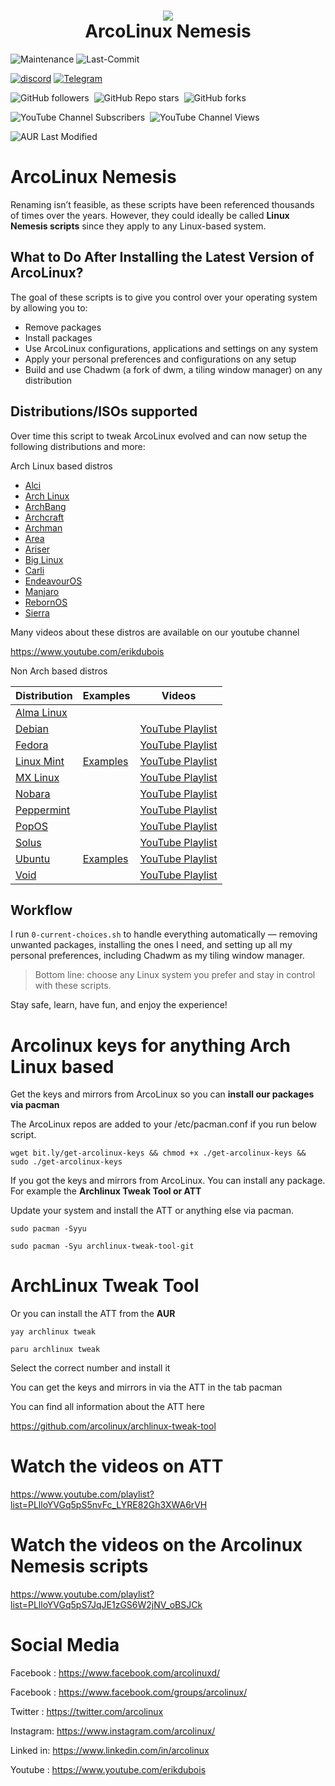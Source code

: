 <h1 align="center">
 <img src="https://github.com/erikdubois/arcolinux-nemesis/blob/master/Personal/settings/arcolinuxw.png">
  <br />
   ArcoLinux Nemesis
</h1>

![Maintenance](https://img.shields.io/maintenance/yes/2024?style=for-the-badge)
![Last-Commit](https://img.shields.io/github/last-commit/erikdubois/arcolinux-nemesis?style=for-the-badge)

<a href="https://discord.gg/stBhS4taje" target="_blank" rel="noopener noreferrer"><img src="https://img.shields.io/discord/1068192254365282405?logo=discord&label=discord" alt="discord"/></a>
<a href="https://t.me/arcolinux_d_b" target="_blank" rel="noopener noreferrer"><img alt="Telegram" src="https://img.shields.io/badge/telegram-chat-blue?logo=telegram"></a>

<img alt="GitHub followers" src="https://img.shields.io/github/followers/erikdubois?style=flat">&nbsp;&nbsp;<img alt="GitHub Repo stars" src="https://img.shields.io/github/stars/erikdubois/arcolinux-nemesis">&nbsp;&nbsp;<img alt="GitHub forks" src="https://img.shields.io/github/forks/erikdubois/arcolinux-nemesis">

<img alt="YouTube Channel Subscribers" src="https://img.shields.io/youtube/channel/subscribers/UCJdmdUp5BrsWsYVQUylCMLg">&nbsp;&nbsp;<img alt="YouTube Channel Views" src="https://img.shields.io/youtube/channel/views/UCJdmdUp5BrsWsYVQUylCMLg">

<img alt="AUR Last Modified" src="https://img.shields.io/aur/last-modified/archlinux-tweak-tool-git?label=AUR%20-%20ArchLinux-Tweak-Tool%20or%20ATT">


# ArcoLinux Nemesis

Renaming isn’t feasible, as these scripts have been referenced thousands of times over the years. However, they could ideally be called **Linux Nemesis scripts** since they apply to any Linux-based system.

## What to Do After Installing the Latest Version of ArcoLinux?

The goal of these scripts is to give you control over your operating system by allowing you to:

- Remove packages
- Install packages
- Use ArcoLinux configurations, applications and settings on any system
- Apply your personal preferences and configurations on any setup
- Build and use Chadwm (a fork of dwm, a tiling window manager) on any distribution


## Distributions/ISOs supported

Over time this script to tweak ArcoLinux evolved and can now setup the following distributions and more:


Arch Linux based distros

- [Alci](https://alci.online)
- [Arch Linux](https://archlinux.org/download/)
- [ArchBang](https://archbang.org)
- [Archcraft](https://archcraft.io)
- [Archman](https://archman.org)
- [Area](https://ariser.eu)
- [Ariser](https://ariser.eu)
- [Big Linux](https://www.biglinux.com.br)
- [Carli](https://www.arcolinuxiso.com)
- [EndeavourOS](https://endeavouros.com)
- [Manjaro](https://manjaro.org) 
- [RebornOS](https://rebornos.org)
- [Sierra](https://ariser.eu)

Many videos about these distros are available on our youtube channel

https://www.youtube.com/erikdubois



Non Arch based distros

| Distribution   | Examples                                           | Videos                                         |
|----------------|----------------------------------------------------|------------------------------------------------|
| [Alma Linux](https://almalinux.org)    |  |  |
| [Debian](https://www.debian.org)     |   | [YouTube Playlist](https://www.youtube.com/playlist?list=PLlloYVGq5pS5KExtV-n0g_I6Ei0963scq)     |
| [Fedora](https://fedoraproject.org)         |   | [YouTube Playlist](https://www.youtube.com/playlist?list=PLlloYVGq5pS7_l5LFkHkbxLwttgd3m12D)        |
| [Linux Mint](https://www.linuxmint.com)         | [Examples](https://github.com/erikdubois/mint-chadwm)       | [YouTube Playlist](https://www.youtube.com/playlist?list=PLlloYVGq5pS4dMHsRIx6RAfbLNNMOEdCM)
| [MX Linux](https://mxlinux.org)         |     | [YouTube Playlist](https://www.youtube.com/playlist?list=PLlloYVGq5pS4taYXROH0eMFV0olfWF8w0) 
| [Nobara](https://nobaraproject.org)         |        | [YouTube Playlist](https://www.youtube.com/playlist?list=PLlloYVGq5pS7O1qeZj5D3E4vmqNz26zsq)
| [Peppermint](https://peppermintos.com)         |        | [YouTube Playlist](https://www.youtube.com/playlist?list=PLlloYVGq5pS4ezKAHvmk51lQz1ooGnLID)
| [PopOS](https://pop.system76.com)         |        | [YouTube Playlist](https://www.youtube.com/playlist?list=PLlloYVGq5pS7_pd0itZIIMNBUMd7aHLaI) 
| [Solus](https://getsol.us/download/)         |        | [YouTube Playlist](https://www.youtube.com/playlist?list=PLlloYVGq5pS4bPmu45gzgKMYEfrcL5yeP) 
| [Ubuntu](https://ubuntu.com/download)         |[Examples](https://github.com/erikdubois/ubuntu-chadwm) | [YouTube Playlist](https://www.youtube.com/playlist?list=PLlloYVGq5pS5OoJJI03yCinWaxpBg4Y_8) 
| [Void](https://voidlinux.org)         |        | [YouTube Playlist](https://www.youtube.com/playlist?list=PLlloYVGq5pS4fX0vmGGk-kdi0NCDZsqXP) 


## Workflow

I run `0-current-choices.sh` to handle everything automatically — removing unwanted packages, installing the ones I need, and setting up all my personal preferences, including Chadwm as my tiling window manager.

>Bottom line: choose any Linux system you prefer and stay in control with these scripts.

Stay safe, learn, have fun, and enjoy the experience!


# Arcolinux keys for anything Arch Linux based


Get the keys and mirrors from ArcoLinux so you can **install our packages via pacman**

The ArcoLinux repos are added to your /etc/pacman.conf if you run below script.


`wget bit.ly/get-arcolinux-keys && chmod +x ./get-arcolinux-keys && sudo ./get-arcolinux-keys`


If you got the keys and mirrors from ArcoLinux. You can install  any package. 
For example the <b>Archlinux Tweak Tool or ATT</b>

Update your system and install the ATT or anything else via pacman.

`sudo pacman -Syyu`

`sudo pacman -Syu archlinux-tweak-tool-git`


# ArchLinux Tweak Tool

Or you can install the ATT from the **AUR**

`yay archlinux tweak`

`paru archlinux tweak`

Select the correct number and install it

You can get the keys and mirrors in via the ATT in the tab pacman

You can find all information about the ATT here

https://github.com/arcolinux/archlinux-tweak-tool


# Watch the videos on ATT

https://www.youtube.com/playlist?list=PLlloYVGq5pS5nvFc_LYRE82Gh3XWA6rVH



# Watch the videos on the Arcolinux Nemesis scripts

https://www.youtube.com/playlist?list=PLlloYVGq5pS7JqJE1zGS6W2jNV_oBSJCk



# Social Media

Facebook : https://www.facebook.com/arcolinuxd/

Facebook : https://www.facebook.com/groups/arcolinux/

Twitter  : https://twitter.com/arcolinux

Instagram: https://www.instagram.com/arcolinux/

Linked in: https://www.linkedin.com/in/arcolinux

Youtube  : https://www.youtube.com/erikdubois